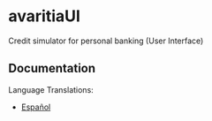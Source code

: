 # avaritiaUI #

Credit simulator for personal banking (User Interface)

## Documentation ##

Language Translations:

+ [Español](translations/es/README.md)
